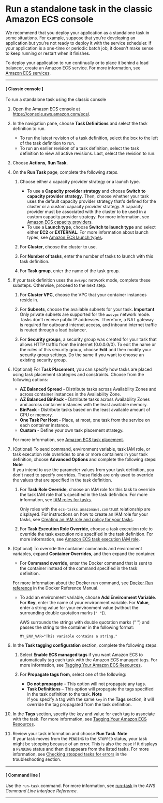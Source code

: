 # Run a standalone task in the classic Amazon ECS console<a name="ecs_run_task"></a>

We recommend that you deploy your application as a standalone task in some situations\. For example, suppose that you're developing an application but you're not ready to deploy it with the service scheduler\. If your application is a one\-time or periodic batch job, it doesn't make sense to keep running or restart when it finishes\.

To deploy your application to run continually or to place it behind a load balancer, create an Amazon ECS service\. For more information, see [Amazon ECS services](ecs_services.md)\.

------
#### [ Classic console ]

To run a standalone task using the classic console

1. Open the Amazon ECS console at [https://console\.aws\.amazon\.com/ecs/](https://console.aws.amazon.com/ecs/)\.

1. In the navigation pane, choose **Task Definitions** and select the task definition to run\.
   + To run the latest revision of a task definition, select the box to the left of the task definition to run\.
   + To run an earlier revision of a task definition, select the task definition to view all active revisions\. Last, select the revision to run\.

1. Choose **Actions**, **Run Task**\.

1. On the **Run Task** page, complete the following steps\.

   1. Choose either a capacity provider strategy or a launch type\.
      + To use a **Capacity provider strategy** and choose **Switch to capacity provider strategy**\. Then, choose whether your task uses the default capacity provider strategy that's defined for the cluster or a custom capacity provider strategy\. A capacity provider must be associated with the cluster to be used in a custom capacity provider strategy\. For more information, see [Amazon ECS capacity providers](cluster-capacity-providers.md)\.
      + To use a **Launch type**, choose **Switch to launch type** and select either **EC2** or **EXTERNAL**\. For more information about launch types, see [Amazon ECS launch types](launch_types.md)\.

   1. For **Cluster**, choose the cluster to use\.

   1. For **Number of tasks**, enter the number of tasks to launch with this task definition\.

   1. For **Task group**, enter the name of the task group\.

1. If your task definition uses the `awsvpc` network mode, complete these substeps\. Otherwise, proceed to the next step\.

   1. For **Cluster VPC**, choose the VPC that your container instances reside in\.

   1. For **Subnets**, choose the available subnets for your task\.
**Important**  
Only private subnets are supported for the `awsvpc` network mode\. Tasks don't receive public IP addresses\. Therefore, a NAT gateway is required for outbound internet access, and inbound internet traffic is routed through a load balancer\.

   1. For **Security groups**, a security group was created for your task that allows HTTP traffic from the internet \(0\.0\.0\.0/0\)\. To edit the name or the rules of this security group, choose **Edit** and then modify your security group settings\. Do the same if you want to choose an existing security group\.

1. \(Optional\) For **Task Placement**, you can specify how tasks are placed using task placement strategies and constraints\. Choose from the following options:
   + **AZ Balanced Spread** \- Distribute tasks across Availability Zones and across container instances in the Availability Zone\.
   + **AZ Balanced BinPack** \- Distribute tasks across Availability Zones and across container instances with the least available memory\.
   + **BinPack** \- Distribute tasks based on the least available amount of CPU or memory\.
   + **One Task Per Host** \- Place, at most, one task from the service on each container instance\.
   + **Custom** \- Define your own task placement strategy\. 

    For more information, see [Amazon ECS task placement](task-placement.md)\.

1. \(Optional\) To send command, environment variable, task IAM role, or task execution role overrides to one or more containers in your task definition, choose **Advanced Options** and complete the following steps:
**Note**  
If you intend to use the parameter values from your task definition, you don't need to specify overrides\. These fields are only used to override the values that are specified in the task definition\.

   1. For **Task Role Override**, choose an IAM role for this task to override the task IAM role that's specified in the task definition\. For more information, see [IAM roles for tasks](task-iam-roles.md)\.

      Only roles with the `ecs-tasks.amazonaws.com` trust relationship are displayed\. For instructions on how to create an IAM role for your tasks, see [Creating an IAM role and policy for your tasks](task-iam-roles.md#create_task_iam_policy_and_role)\.

   1. For **Task Execution Role Override**, choose a task execution role to override the task execution role specified in the task definition\. For more information, see [Amazon ECS task execution IAM role](task_execution_IAM_role.md)\.

1. \(Optional\) To override the container commands and environment variables, expand **Container Overrides**, and then expand the container\.
   +  For **Command override**, enter the Docker command that is sent to the container instead of the command specified in the task definition\.

     For more information about the Docker run command, see [Docker Run reference](https://docs.docker.com/engine/reference/run/) in the Docker Reference Manual\.
   + To add an environment variable, choose **Add Environment Variable**\. For **Key**, enter the name of your environment variable\. For **Value**, enter a string value for your environment value \(without the surrounding double quotation marks \(`" "`\)\)\.

     AWS surrounds the strings with double quotation marks \(" "\) and passes the string to the container in the following format:

     ```
     MY_ENV_VAR="This variable contains a string."
     ```

1. In the **Task tagging configuration** section, complete the following steps:

   1. Select **Enable ECS managed tags** if you want Amazon ECS to automatically tag each task with the Amazon ECS managed tags\. For more information, see [Tagging Your Amazon ECS Resources](https://docs.aws.amazon.com/AmazonECS/latest/developerguide/ecs-using-tags.html)\.

   1. For **Propagate tags from**, select one of the following:
      + **Do not propagate** – This option will not propagate any tags\.
      + **Task Definitions** – This option will propagate the tags specified in the task definition to the task\.
**Note**  
If you specify a tag with the same `key` in the **Tags** section, it will override the tag propagated from the task definition\.

1. In the **Tags** section, specify the key and value for each tag to associate with the task\. For more information, see [Tagging Your Amazon ECS Resources](https://docs.aws.amazon.com/AmazonECS/latest/developerguide/ecs-using-tags.html)\.

1. Review your task information and choose **Run Task**\.
**Note**  
If your task moves from the `PENDING` to the `STOPPED` status, your task might be stopping because of an error\. This is also the case if it displays a `PENDING` status and then disappears from the listed tasks\. For more information, see [Checking stopped tasks for errors](stopped-task-errors.md) in the troubleshooting section\.

------
#### [ Command line ]

Use the `run-task` command\. For more information, see [run\-task](https://docs.aws.amazon.com/cli/latest/reference/ecs/run-task.html) in the *AWS Command Line Interface Reference*\. 

------